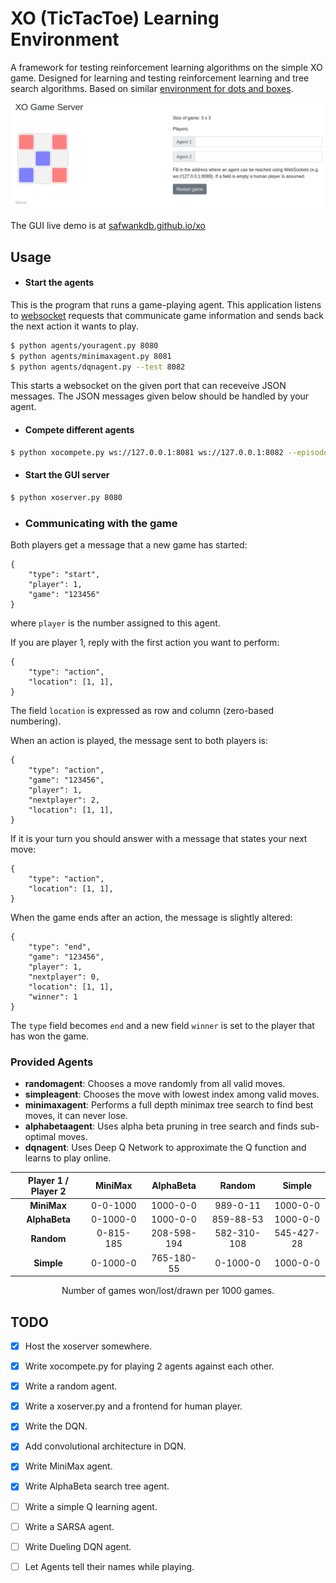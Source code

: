 # XO (TicTacToe) Learning Environment

A framework for testing reinforcement learning algorithms on the simple XO game. Designed for learning and testing reinforcement learning and tree search algorithms. Based on similar [environment for dots and boxes](https://github.com/wannesm/dotsandboxes).

![Frontend](img/game.png)

The GUI live demo is at [safwankdb.github.io/xo](https://safwankdb.github.io/xo)

## Usage

- #### Start the agents
This is the program that runs a game-playing agent. This application listens to [websocket](https://developer.mozilla.org/en-US/docs/Web/API/WebSockets_API) requests that communicate game information and sends back the next action it wants to play.
```bash
$ python agents/youragent.py 8080
$ python agents/minimaxagent.py 8081
$ python agents/dqnagent.py --test 8082
```
This starts a websocket on the given port that can receveive JSON messages. The JSON messages given below should be handled by your agent.

- #### Compete different agents
```bash
$ python xocompete.py ws://127.0.0.1:8081 ws://127.0.0.1:8082 --episodes 5000
```
- #### Start the GUI server
```bash
$ python xoserver.py 8080
```


- ### Communicating with the game

Both players get a message that a new game has started:
```
{
    "type": "start",
    "player": 1,
    "game": "123456"
}
```
where `player` is the number assigned to this agent.

If you are player 1, reply with the first action you want to perform:
```
{
    "type": "action",
    "location": [1, 1],
}
```
The field `location` is expressed as row and column (zero-based numbering).

When an action is played, the message sent to both players is:
```
{
    "type": "action",
    "game": "123456",
    "player": 1,
    "nextplayer": 2,
    "location": [1, 1],
}
```

If it is your turn you should answer with a message that states your next
move:
```
{
    "type": "action",
    "location": [1, 1],
}
```
When the game ends after an action, the message is slightly altered:
```
{
    "type": "end",
    "game": "123456",
    "player": 1,
    "nextplayer": 0,
    "location": [1, 1],
    "winner": 1
}
```
The `type` field becomes `end` and a new field `winner` is set to the player
that has won the game.

### Provided Agents

- **randomagent**: Chooses a move randomly from all valid moves.
- **simpleagent**: Chooses the move with lowest index among valid moves.
- **minimaxagent**: Performs a full depth minimax tree search to find best moves, it can never lose.
- **alphabetaagent**: Uses alpha beta pruning in tree search and finds sub-optimal moves.
- **dqnagent**: Uses Deep Q Network to approximate the Q function and learns to play online.
  
<center>
  
|    Player 1 / Player 2       |  MiniMax  |  AlphaBeta  |    Random   |   Simple   |
|:---------:|:---------:|:-----------:|:-----------:|:----------:|
|  **MiniMax**  |  0-0-1000 |   1000-0-0  |   989-0-11  |  1000-0-0  |
| **AlphaBeta** |  0-1000-0 |   1000-0-0  |  859-88-53  |  1000-0-0  |
|   **Random**  | 0-815-185 | 208-598-194 | 582-310-108 | 545-427-28 |
|   **Simple**  |  0-1000-0 |  765-180-55 |   0-1000-0  |  1000-0-0  |

Number of games won/lost/drawn per 1000 games.
</center>


## TODO
- [x] Host the xoserver somewhere.
- [x] Write xocompete.py for playing 2 agents against each other.
- [x] Write a random agent.
- [x] Write  a xoserver.py and a frontend for human player.
- [x] Write the DQN.
- [x] Add convolutional architecture in DQN.
- [x] Write MiniMax agent.
- [x] Write AlphaBeta search tree agent.
- [ ] Write a simple Q learning agent.
- [ ] Write a SARSA agent.  
- [ ] Write Dueling DQN agent.
- [ ] Let Agents tell their names while playing.

